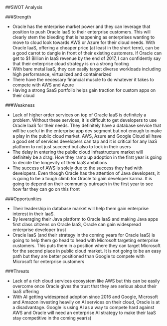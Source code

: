 ##SWOT Analysis

###Strength
* Oracle has the enterprise market power and they can leverage that position to push Oracle IaaS to their enterprise customers. This will clearly stem the bleeding that is happening as enterprises wanting to move to cloud look towards AWS or Azure for their cloud needs. With Oracle IaaS, offering a cheaper price (at least in the short term), can be a good carrot to dangle in front of their existing customers. If Oracle can get to $1 Billion in IaaS revenue by the end of 2017, I can confidently say that their enterprise cloud strategy is on a strong footing
* With bare metal IaaS, they can easily target diverse workloads including high performance, virtualized and containerized
* There have the necessary financial muscle to do whatever it takes to compete with AWS and Azure
* Having a strong SaaS portfolio helps gain traction for custom apps on their cloud

###Weakness
* Lack of higher order services on top of Oracle IaaS is definitely a problem. Without these services, it is difficult to get developers to use Oracle IaaS for their needs. They definitely have a database service that will be useful in the enterprise app dev segment but not enough to make a play in the public cloud market. AWS, Azure and Google Cloud all have a good set of services developers can tap and it is critical for any IaaS platform to not just succeed but also to lock in their users
* The delay in entering the public cloud infrastructure market will definitely be a drag. How they ramp up adoption in the first year is going to decide the longevity of their IaaS ambitions
* The success of AWS is solely due to the success they had with developers. Even though Oracle has the attention of Java developers, it is going to be a tough climb for Oracle to gain developer karma. It is going to depend on their community outreach in the first year to see how far they can go on this front

###Opportunities
* Their leadership in database market will help them gain enterprise interest in their IaaS. 
* By leveraging their Java platform to Oracle IaaS and making Java apps first class citizens on Oracle IaaS, Oracle can gain widespread enterprise developer trust
* Oracle IaaS (and their strategy in the coming years for Oracle IaaS) is going to help them go head to head with Microsoft targeting enterprise customers. This puts them in a position where they can target Microsoft for the second place in public cloud market. It is not going to be an easy path but they are better positioned than Google to compete with Microsoft for enterprise customers

###Threats
* Lack of a rich cloud services ecosystem like AWS but this can be easily overcome once Oracle gives the trust that they are serious about their IaaS offering
* With AI getting widespread adoption since 2016 and Google, Microsoft and Amazon investing heavily on AI services on their cloud, Oracle is at a disadvantage. Google is using AI as a way to compete hard against AWS and Oracle will need an enterprise AI strategy to make their IaaS stay competitive in the coming year(s)
